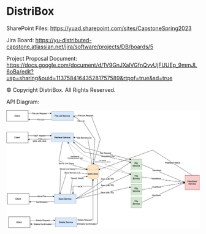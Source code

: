 # DistriBox

SharePoint Files:
https://yuad.sharepoint.com/sites/CapstoneSpring2023

Jira Board:
https://yu-distributed-capstone.atlassian.net/jira/software/projects/DB/boards/5

Project Proposal Document:
https://docs.google.com/document/d/1V9GnJXalVGfnQvvUjFUUEp_9mmJL6oBa/edit?usp=sharing&ouid=113758416435281757589&rtpof=true&sd=true

© Copyright DistriBox. All Rights Reserved.


API Diagram:


![1680036136504](image/README/1680036136504.png)
